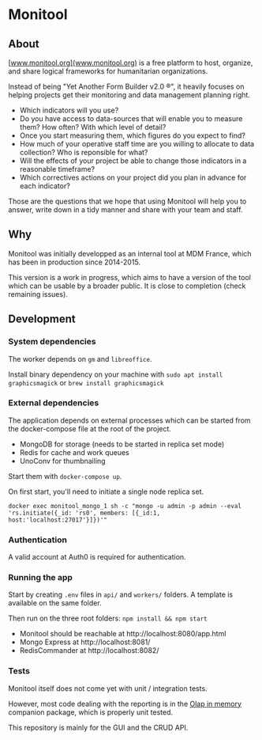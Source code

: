 # Monitool

## About

[www.monitool.org](www.monitool.org) is a free platform to host, organize, and share logical frameworks for humanitarian organizations.

Instead of being "Yet Another Form Builder v2.0 ®", it heavily focuses on helping projects get their monitoring and data management planning right.

-   Which indicators will you use?
-   Do you have access to data-sources that will enable you to measure them? How often? With which level of detail?
-   Once you start measuring them, which figures do you expect to find?
-   How much of your operative staff time are you willing to allocate to data collection? Who is reponsible for what?
-   Will the effects of your project be able to change those indicators in a reasonable timeframe?
-   Which correctives actions on your project did you plan in advance for each indicator?

Those are the questions that we hope that using Monitool will help you to answer, write down in a tidy manner and share with your team and staff.

## Why

Monitool was initially developped as an internal tool at MDM France, which has been in production since 2014-2015.

This version is a work in progress, which aims to have a version of the tool which can be usable by a broader public.
It is close to completion (check remaining issues).

## Development

### System dependencies

The worker depends on `gm` and `libreoffice`.

Install binary dependency on your machine with `sudo apt install graphicsmagick` or `brew install graphicsmagick`

### External dependencies

The application depends on external processes which can be started from the docker-compose file at the root of the project.

-   MongoDB for storage (needs to be started in replica set mode)
-   Redis for cache and work queues
-   UnoConv for thumbnailing

Start them with `docker-compose up`.

On first start, you'll need to initiate a single node replica set.

```
docker exec monitool_mongo_1 sh -c "mongo -u admin -p admin --eval 'rs.initiate({_id: 'rs0', members: [{_id:1, host:'localhost:27017'}]})'"
```

### Authentication

A valid account at Auth0 is required for authentication.

### Running the app

Start by creating `.env` files in `api/` and `workers/` folders. A template is available on the same folder.

Then run on the three root folders: `npm install && npm start`

-   Monitool should be reachable at http://localhost:8080/app.html
-   Mongo Express at http://localhost:8081/
-   RedisCommander at http://localhost:8082/

### Tests

Monitool itself does not come yet with unit / integration tests.

However, most code dealing with the reporting is in the [Olap in memory](https://github.com/romain-gilliotte/olap-in-memory) companion package, which is properly unit tested.

This repository is mainly for the GUI and the CRUD API.
